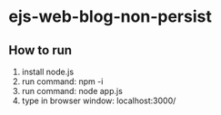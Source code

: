 # ejs-web-blog-non-persist

## How to run

1. install node.js
1. run command: npm -i
1. run command: node app.js
1. type in browser window:
  localhost:3000/


